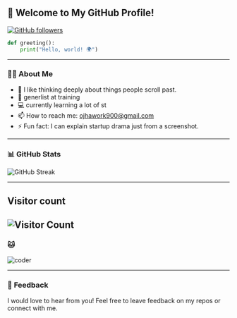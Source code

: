## 🚀 **Welcome to My GitHub Profile!**

[![GitHub followers](https://img.shields.io/github/followers/Ojhaharsh?label=Follow&style=social)](https://github.com/)


```python
def greeting():
    print("Hello, world! 🌍")
```

---

### 👨‍💻 **About Me**
<!--   
 
-->
- 🧠 I like thinking deeply about things people scroll past.
- 🌱 generlist at training
- 💻 currently learning a lot of st
- 📫 How to reach me: [ojhawork900@gmail.com](mailto:ojhawork900@gmail.com)
- ⚡ Fun fact: I can explain startup drama just from a screenshot.


---
<!--   
 
-->
### 📊 **GitHub Stats**
![GitHub Streak](https://streak-stats.demolab.com?user=Ojhaharsh)

---

## Visitor count
![Visitor Count](https://count.getloli.com/@Ojhaharsh?name=Ojhaharsh&theme=rule34&padding=7&offset=0&align=top&scale=1&pixelated=1&darkmode=1)
---
### 🐱
![coder](https://gifdb.com/images/high/programming-stick-figure-going-crazy-on-fire-j6ii4pju9xdtnsbr.webp)

---

### 💬 **Feedback**
I would love to hear from you! Feel free to leave feedback on my repos or connect with me.
